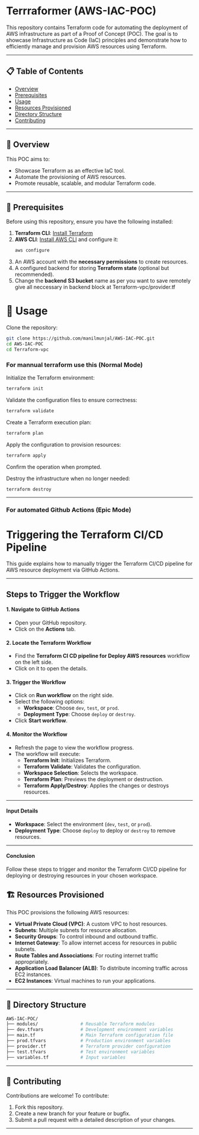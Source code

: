# Terrraformer (AWS-IAC-POC)

This repository contains Terraform code for automating the deployment of AWS infrastructure as part of a Proof of Concept (POC). The goal is to showcase Infrastructure as Code (IaC) principles and demonstrate how to efficiently manage and provision AWS resources using Terraform.

---

## 📋 Table of Contents

- [Overview](#-overview)
- [Prerequisites](#-prerequisites)
- [Usage](#-usage)
- [Resources Provisioned](#%EF%B8%8F-resources-provisioned)
- [Directory Structure](#-directory-structure)
- [Contributing](#-contributing)

---

## 📖 Overview

This POC aims to:
- Showcase Terraform as an effective IaC tool.
- Automate the provisioning of AWS resources.
- Promote reusable, scalable, and modular Terraform code.

---

## 🔧 Prerequisites

Before using this repository, ensure you have the following installed:
1. **Terraform CLI**: [Install Terraform](https://developer.hashicorp.com/terraform/tutorials/aws-get-started/install-cli)
2. **AWS CLI**: [Install AWS CLI](https://aws.amazon.com/cli/) and configure it:
   ```bash
   aws configure
3. An AWS account with the **necessary permissions** to create resources.
4. A configured backend for storing **Terraform state** (optional but recommended).
5. Change the **backend S3 bucket** name as per you want to save remotely give all neccessary in backend block at Terraform-vpc/provider.tf

# 🚀 Usage

Clone the repository:

```bash
git clone https://github.com/manilmunjal/AWS-IAC-POC.git
cd AWS-IAC-POC
cd Terraform-vpc
```
### For mannual terraform use this (Normal Mode)
Initialize the Terraform environment:

```bash
terraform init
```

Validate the configuration files to ensure correctness:

```bash
terraform validate
```

Create a Terraform execution plan:

```bash
terraform plan
```

Apply the configuration to provision resources:

```bash
terraform apply
```

Confirm the operation when prompted.

Destroy the infrastructure when no longer needed:

```bash
terraform destroy
```

---

### For automated Github Actions (Epic Mode)
# **Triggering the Terraform CI/CD Pipeline**

This guide explains how to manually trigger the Terraform CI/CD pipeline for AWS resource deployment via GitHub Actions.

---

## **Steps to  Trigger the Workflow**

#### **1. Navigate to GitHub Actions**
- Open your GitHub repository.
- Click on the **Actions** tab.

#### **2. Locate the Terraform Workflow**
- Find the **Terraform CI CD pipeline for Deploy AWS resources** workflow on the left side.
- Click on it to open the details.

#### **3. Trigger the Workflow**
- Click on **Run workflow** on the right side.
- Select the following options:
  - **Workspace**: Choose `dev`, `test`, or `prod`.
  - **Deployment Type**: Choose `deploy` or `destroy`.
- Click **Start workflow**.

#### **4. Monitor the Workflow**
- Refresh the page to view the workflow progress.
- The workflow will execute:
  - **Terraform Init**: Initializes Terraform.
  - **Terraform Validate**: Validates the configuration.
  - **Workspace Selection**: Selects the workspace.
  - **Terraform Plan**: Previews the deployment or destruction.
  - **Terraform Apply/Destroy**: Applies the changes or destroys resources.

---

#### **Input Details**

- **Workspace**: Select the environment (`dev`, `test`, or `prod`).
- **Deployment Type**: Choose `deploy` to deploy or `destroy` to remove resources.

---

#### **Conclusion**

Follow these steps to trigger and monitor the Terraform CI/CD pipeline for deploying or destroying resources in your chosen workspace.




## 🏗️ Resources Provisioned

This POC provisions the following AWS resources:

- **Virtual Private Cloud (VPC)**: A custom VPC to host resources.
- **Subnets**: Multiple subnets for resource allocation.
- **Security Groups**: To control inbound and outbound traffic.
- **Internet Gateway**: To allow internet access for resources in public subnets.
- **Route Tables and Associations**: For routing internet traffic appropriately.
- **Application Load Balancer (ALB)**: To distribute incoming traffic across EC2 instances.
- **EC2 Instances**: Virtual machines to run your applications.

---

## 📂 Directory Structure

```bash
AWS-IAC-POC/
├── modules/                # Reusable Terraform modules
├── dev.tfvars              # Development environment variables
├── main.tf                 # Main Terraform configuration file
├── prod.tfvars             # Production environment variables
├── provider.tf             # Terraform provider configuration
├── test.tfvars             # Test environment variables
├── variables.tf            # Input variables
```

---

## 🤝 Contributing

Contributions are welcome! To contribute:

1. Fork this repository.
2. Create a new branch for your feature or bugfix.
3. Submit a pull request with a detailed description of your changes.

---


